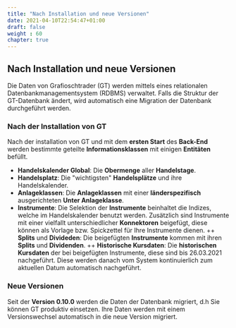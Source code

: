```yaml
---
title: "Nach Installation und neue Versionen"
date: 2021-04-10T22:54:47+01:00
draft: false
weight : 60
chapter: true
---
```

## Nach Installation und neue Versionen
Die Daten von Grafioschtrader (GT) werden mittels eines relationalen Datenbankmanagementsystem (RDBMS) verwaltet. Falls die Struktur der GT-Datenbank ändert, wird automatisch eine Migration der Datenbank durchgeführt werden.

### Nach der Installation von GT
Nach der installation von GT und mit dem **ersten Start** des **Back-End** werden bestimmte geteilte **Informationsklassen** mit einigen **Entitäten** befüllt.
+ **Handelskalender Global**: Die **Obermenge** aller **Handelstage**.
+ **Handelsplatz**: Die "wichtigsten" **Handelsplätze** und ihre Handelskalender.
+ **Anlageklassen**: Die **Anlageklassen** mit einer **länderspezifisch** ausgerichteten **Unter Anlageklasse**.
+ **Instrumente**: Die Selektion der **Instrumente** beinhaltet die Indizes, welche im Handelskalender benutzt werden. Zusätzlich sind Instrumente mit einer vielfallt unterschiedlicher **Konnektoren** beigefügt, diese können als Vorlage bzw. Spickzettel für Ihre Instrumente dienen.
++ **Splits** und **Divideden**: Die beigefügten **Instrumente** kommen mit ihren **Splits** und **Dividenden**.
++ **Historische Kursdaten**: Die **historischen Kursdaten** der bei beigefügten Instrumente, diese sind bis 26.03.2021 nachgeführt. Diese werden danach vom System kontinuierlich zum aktuellen Datum automatisch nachgeführt.

### Neue Versionen
Seit der **Version 0.10.0** werden die Daten der Datenbank migriert, d.h Sie können GT produktiv einsetzen. Ihre Daten werden mit einem Versionswechsel automatisch in die neue Version migriert.
